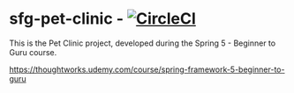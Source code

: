 # sfg-pet-clinic - [![CircleCI](https://circleci.com/gh/fabiocarvalhotw/sfg-pet-clinic/tree/main.svg?style=svg)](https://circleci.com/gh/fabiocarvalhotw/sfg-pet-clinic/tree/main)

This is the Pet Clinic project, developed during the Spring 5 - Beginner to Guru course.

https://thoughtworks.udemy.com/course/spring-framework-5-beginner-to-guru
